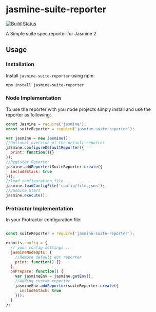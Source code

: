 # jasmine-suite-reporter

[![Build Status](https://travis-ci.org/willyelm/jasmine-suite-reporter.svg?branch=master)](https://travis-ci.org/willyelm/jasmine-suite-reporter)

A Simple suite spec reporter for Jasmine 2

## Usage

### Installation

Install `jasmine-suite-reporter` using npm:

```sh
npm install jasmine-suite-reporter

```

### Node Implementation

To use the reporter with you node projects simply install and use the
reporter as following:

```javascript
const Jasmine = require('jasmine');
const suiteReporter = require('jasmine-suite-reporter');

var jasmine = new Jasmine();
//Optional override of the default reporter
jasmine.configureDefaultReporter({
  print: function(){}
});
//Register Reporter
jasmine.addReporter(SuiteReporter.create({
  includeStack: true
}));
//load configuration file
jasmine.loadConfigFile('config/file.json');
//Jasmine Start
jasmine.execute();

```

### Protractor Implementation

In your Protractor configuration file:

```javascript

const suiteReporter = require('jasmine-suite-reporter');

exports.config = {
  // your config settings ...
  jasmineNodeOpts: {
    //Remove default dot reporter
    print: function() {}
  },
  onPrepare: function() {
    var jasmineEnv = jasmine.getEnv();
    //Adding custom reporter
    jasmineEnv.addReporter(suiteReporter.create({
      includeStack: true
    }));
  }
};

```

